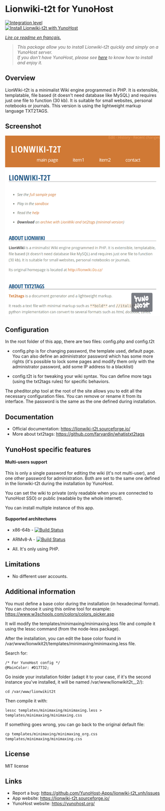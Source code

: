 

# Lionwiki-t2t for YunoHost

[![Integration level](https://dash.yunohost.org/integration/lionwikit2t.svg)](https://dash.yunohost.org/appci/app/lionwikit2t)  
[![Install Lionwiki-t2t with YunoHost](https://install-app.yunohost.org/install-with-yunohost.png)](https://install-app.yunohost.org/?app=lionwikit2t)

 
*[Lire ce readme en français.](./README_fr.md)*

> *This package allow you to install Lionwiki-t2t quickly and simply on a YunoHost server.  
If you don't have YunoHost, please see [here](https://yunohost.org/#/install) to know how to install and enjoy it.*

## Overview

LionWiki-t2t is a minimalist Wiki engine programmed in PHP. It is extensible, templatable, file based (it doesn't need database like MySQL) and requires just one file to function (30 kb). It is suitable for small websites, personal notebooks or journals. This version is using the lightweight markup language TXT2TAGS.


## Screenshot

![](screenshot_lionwikit2t.png)


## Configuration

In the root folder of this app, there are two files: config.php and config.t2t

- config.php is for changing password, the template used, default page. You can also define an administrator password which has some more rights (it's possible to lock some pages and modify them only with the administrator password, add some IP address to a blacklist)

- config.t2t is for tweaking your wiki syntax. You can define more tags (using the txt2tags rules) for specific behaviors.

The pheditor.php tool at the root of the site allows you to edit all the necessary configuration files. You can remove or rename it from its interface. The password is the same as the one defined during installation.



## Documentation

 * Official documentation: https://lionwiki-t2t.sourceforge.io/
 * More about txt2tags: https://github.com/farvardin/whatistxt2tags
 

## YunoHost specific features

#### Multi-users support

This is only a single password for editing the wiki (it's not multi-user), and one other password for administration. Both are set to the same one defined in the lionwiki-t2t during the installation by YunoHost.

You can set the wiki to private (only readable when you are connected to YunoHost SSO) or public (readable by the whole internet).

You can install multiple instance of this app.


#### Supported architectures

* x86-64b - [![Build Status](https://ci-apps.yunohost.org/ci/logs/lionwikit2t%20%28Apps%29.svg)](https://ci-apps.yunohost.org/ci/apps/lionwikit2t/)
* ARMv8-A - [![Build Status](https://ci-apps-arm.yunohost.org/ci/logs/lionwikit2t%20%28Apps%29.svg)](https://ci-apps-arm.yunohost.org/ci/apps/lionwikit2t/)

* All. It's only using PHP.


## Limitations

* No different user accounts. 


## Additional information

You must define a base color during the installation (in hexadecimal format). You can choose it using this online tool for example: https://www.w3schools.com/colors/colors_picker.asp


It will modify the templates/minimaxing/minimaxing.less file and compile it using the lessc command (from the node-less package).

After the installation, you can edit the base color found in /var/www/lionwikit2t/templates/minimaxing/minimaxing.less file.

Search for:

```
/* For YunoHost config */
@MainColor: #D17732;
```

Go inside your installation folder (adapt it to your case, if it's the second instance you've installed, it will be named /var/www/lionwikit2t__2/):

```
cd /var/www/lionwikit2t
```


Then compile it with:

```
lessc templates/minimaxing/minimaxing.less > templates/minimaxing/minimaxing.css
```

If something goes wrong, you can go back to the original default file:

```
cp templates/minimaxing/minimaxing_org.css templates/minimaxing/minimaxing.css
```


## License

MIT license


## Links

 * Report a bug: https://github.com/YunoHost-Apps/lionwiki-t2t_ynh/issues
 * App website: https://lionwiki-t2t.sourceforge.io/
 * YunoHost website: https://yunohost.org/


